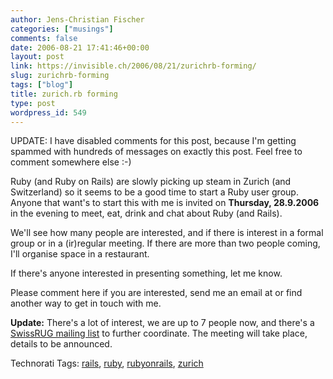 ```yaml
---
author: Jens-Christian Fischer
categories: ["musings"]
comments: false
date: 2006-08-21 17:41:46+00:00
layout: post
link: https://invisible.ch/2006/08/21/zurichrb-forming/
slug: zurichrb-forming
tags: ["blog"]
title: zurich.rb forming
type: post
wordpress_id: 549
---
```


UPDATE: I have disabled comments for this post, because I'm getting spammed with hundreds of messages on exactly this post. Feel free to comment somewhere else :-)

Ruby (and Ruby on Rails) are slowly picking up steam in Zurich (and Switzerland) so it seems to be a good time to start a Ruby user group. Anyone that want's to start this with me is invited on **Thursday, 28.9.2006** in the evening to meet, eat, drink and chat about Ruby (and Rails). 

We'll see how many people are interested, and if there is interest in a formal group or in a (ir)regular meeting. If there are more than two people coming, I'll organise space in a restaurant.

If there's anyone interested in presenting something, let me know.

Please comment here if you are interested, send me an email at  or find another way to get in touch with me.

**Update:** There's a lot of interest, we are up to 7 people now, and there's a [SwissRUG mailing list][1] to further coordinate. The meeting  will take place, details to be announced.


[1]: https://newfoundedpower.com/mailman/listinfo/swissrug_newfoundedpower.com 



Technorati Tags: [rails](https://www.technorati.com/tag/rails), [ruby](https://www.technorati.com/tag/ruby), [rubyonrails](https://www.technorati.com/tag/rubyonrails), [zurich](https://www.technorati.com/tag/zurich)
